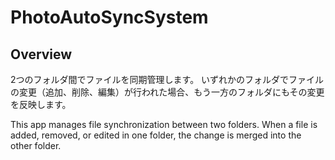 # PhotoAutoSyncSystem
## Overview
2つのフォルダ間でファイルを同期管理します。
いずれかのフォルダでファイルの変更（追加、削除、編集）が行われた場合、もう一方のフォルダにもその変更を反映します。

This app manages file synchronization between two folders.
When a file is added, removed, or edited in one folder, the change is merged into the other folder.
